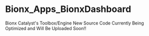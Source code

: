 Bionx_Apps_BionxDashboard
=========================

Bionx Catalyst's Toolbox/Engine
New Source Code Currently Being Optimized and Will Be Uploaded Soon!!

